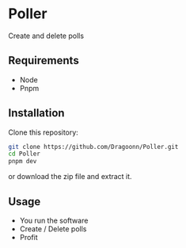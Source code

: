 # Poller
Create and delete polls

## Requirements
- Node
- Pnpm

## Installation

Clone this repository:
```bash
git clone https://github.com/Dragoonn/Poller.git
cd Poller
pnpm dev
```
or download the zip file and extract it.

## Usage
- You run the software
- Create / Delete polls
- Profit
